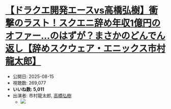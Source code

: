 # [【ドラクエ開発エースvs高橋弘樹】衝撃のラスト！スクエニ辞め年収1億円のオファー...のはずが？まさかのどんでん返し【辞めスクウェア・エニックス市村龍太郎】](https://www.youtube.com/watch?v=FomJMamtpqk)
-   公開日: 2025-08-15
-   視聴数: 269,077
-   **いいね数: 5,011**
-   出演者: 市村龍太郎, [高橋弘樹](/rehacq_fan/people/高橋弘樹 "wikilink")
    - [![](https://img.youtube.com/vi/FomJMamtpqk/hqdefault.jpg)](https://www.youtube.com/watch?v=FomJMamtpqk)
